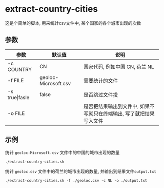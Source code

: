 # extract-country-cities

这是个简单的脚本, 用来统计csv文件中, 某个国家的各个城市出现的次数

## 参数

| 参数           | 默认值               | 说明                                                         |
| -------------- | -------------------- | ------------------------------------------------------------ |
| -c COUNTRY     | CN                   | 国家代码, 例如中国 CN, 荷兰 NL                               |
| -f FILE        | geoloc-Microsoft.csv | 需要统计的文件                                               |
| -s true\|fasle | false                | 是否跳过文件投                                               |
| -o FILE        |                      | 是否把结果输出到文件中, 如果不写就只在终端输出, 写了就把结果写入文件 |

## 示例

统计 `geoloc-Microsoft.csv` 文件中的中国的城市出现的数量

```shell
./extract-country-cities.sh
```

统计 `geoloc.csv` 文件中的荷兰的城市出现的数量, 并输出到结果文件`output.txt`

```shell
./extract-country-cities.sh -f ./geoloc.csv -c NL -o ./output.txt
```

